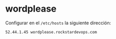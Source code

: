 # wordplease

Configurar en el `/etc/hosts` la siguiente dirección:

`52.44.1.45 wordplease.rockstardevops.com`

